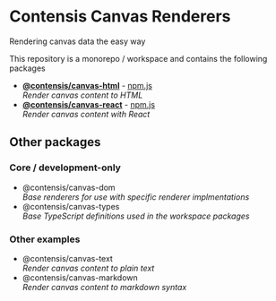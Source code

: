 # Contensis Canvas Renderers

Rendering canvas data the easy way

This repository is a monorepo / workspace and contains the following packages

- [**@contensis/canvas-html**](https://github.com/contensis/canvas/tree/main/packages/html) - [npm.js](https://www.npmjs.com/package/@contensis/canvas-html)  
  _Render canvas content to HTML_
- [**@contensis/canvas-react**](https://github.com/contensis/canvas/tree/main/packages/react) - [npm.js](https://www.npmjs.com/package/@contensis/canvas-react)  
  _Render canvas content with React_

## Other packages


### Core / development-only

- @contensis/canvas-dom  
  _Base renderers for use with specific renderer implmentations_
- @contensis/canvas-types  
  _Base TypeScript definitions used in the workspace packages_

### Other examples

- @contensis/canvas-text  
  _Render canvas content to plain text_
- @contensis/canvas-markdown  
  _Render canvas content to markdown syntax_
